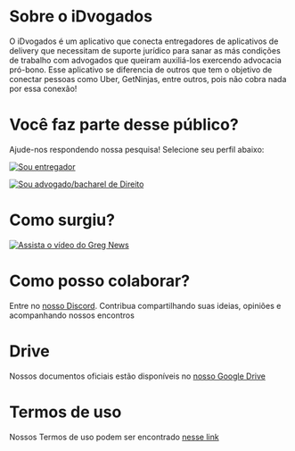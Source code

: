 # Sobre o iDvogados
O iDvogados é um aplicativo que conecta entregadores de aplicativos de delivery que necessitam de suporte jurídico para sanar as más condições de trabalho com advogados que queiram auxiliá-los exercendo advocacia pró-bono. Esse aplicativo se diferencia de outros que tem o objetivo de conectar pessoas como Uber, GetNinjas, entre outros, pois não cobra nada por essa conexão!

# Você faz parte desse público? 
Ajude-nos respondendo nossa pesquisa! Selecione seu perfil abaixo:

[![Sou entregador](https://iili.io/J0ND8l.png)](https://forms.gle/LVPZmNX79tz5sY1o9)

[![Sou advogado/bacharel de Direito](https://iili.io/J0OQx1.png)](https://forms.gle/uTdaiD3MTT9cAETF6)

# Como surgiu?
[![Assista o vídeo do Greg News](https://iili.io/JarXJj.png)](https://youtu.be/v3B9w6wWNQA?t=1862) 

# Como posso colaborar?
Entre no [nosso Discord](https://discord.gg/b5a7Pct). Contribua compartilhando suas ideias, opiniões e acompanhando nossos encontros

# Drive
Nossos documentos oficiais estão disponíveis no [nosso Google Drive](https://drive.google.com/open?id=1ViXEGXaqolB2hwR5xazHvXEjQAlPupgj)

<!--
# Código de conduta
Nosso código de conduta pode ser encontrado [nesse link](code-of-conduct/)
-->
# Termos de uso
Nossos Termos de uso podem ser encontrado [nesse link](http://www.idvogados.org/termos-de-uso/)

